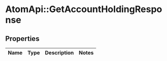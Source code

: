 # AtomApi::GetAccountHoldingResponse

## Properties
Name | Type | Description | Notes
------------ | ------------- | ------------- | -------------


